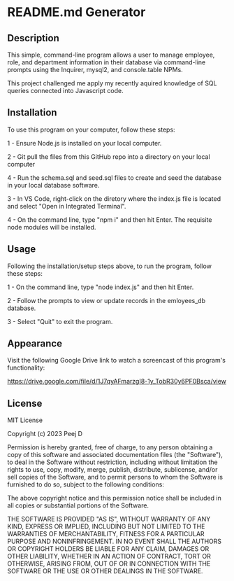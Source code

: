 # README.md Generator


## Description

This simple, command-line program allows a user to manage employee, role, and department information in their database via command-line prompts using the Inquirer, mysql2, and console.table NPMs.

This project challenged me apply my recently aquired knowledge of SQL queries connected into Javascript code.



## Installation

To use this program on your computer, follow these steps:

1 - Ensure Node.js is installed on your local computer.

2 - Git pull the files from this GitHub repo into a directory on your local computer

4 - Run the schema.sql and seed.sql files to create and seed the database in your local database software.

3 - In VS Code, right-click on the diretory where the index.js file is located and select "Open in Integrated Terminal".

4 - On the command line, type "npm i" and then hit Enter. The requisite node modules will be installed.


## Usage

Following the installation/setup steps above, to run the program, follow these steps:

1 - On the command line, type "node index.js" and then hit Enter.

2 - Follow the prompts to view or update records in the emloyees_db database.

3 - Select "Quit" to exit the program.



## Appearance

Visit the following Google Drive link to watch a screencast of this program's functionality:

https://drive.google.com/file/d/1J7qyAFmarzgI8-1y_TobR30y6PF0Bsca/view


## License

MIT License

Copyright (c) 2023 Peej D

Permission is hereby granted, free of charge, to any person obtaining a copy
of this software and associated documentation files (the "Software"), to deal
in the Software without restriction, including without limitation the rights
to use, copy, modify, merge, publish, distribute, sublicense, and/or sell
copies of the Software, and to permit persons to whom the Software is
furnished to do so, subject to the following conditions:

The above copyright notice and this permission notice shall be included in all
copies or substantial portions of the Software.

THE SOFTWARE IS PROVIDED "AS IS", WITHOUT WARRANTY OF ANY KIND, EXPRESS OR
IMPLIED, INCLUDING BUT NOT LIMITED TO THE WARRANTIES OF MERCHANTABILITY,
FITNESS FOR A PARTICULAR PURPOSE AND NONINFRINGEMENT. IN NO EVENT SHALL THE
AUTHORS OR COPYRIGHT HOLDERS BE LIABLE FOR ANY CLAIM, DAMAGES OR OTHER
LIABILITY, WHETHER IN AN ACTION OF CONTRACT, TORT OR OTHERWISE, ARISING FROM,
OUT OF OR IN CONNECTION WITH THE SOFTWARE OR THE USE OR OTHER DEALINGS IN THE
SOFTWARE.

